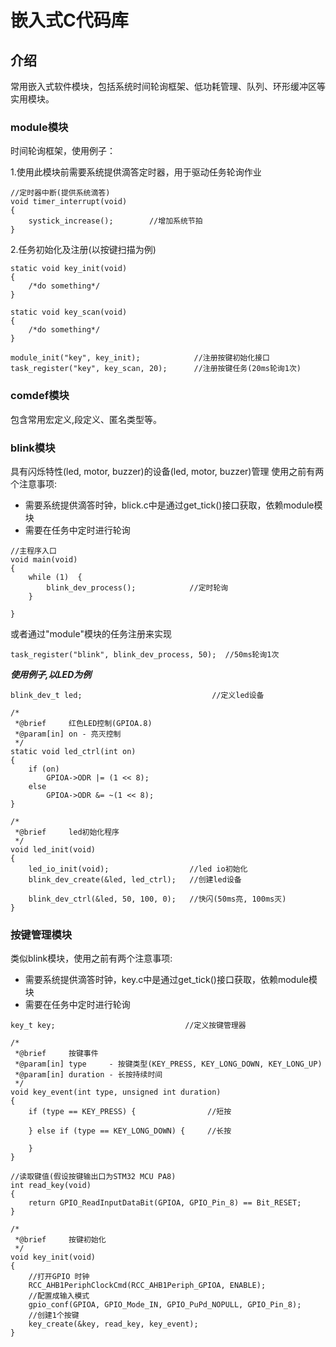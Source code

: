 # 嵌入式C代码库

## 介绍
常用嵌入式软件模块，包括系统时间轮询框架、低功耗管理、队列、环形缓冲区等实用模块。

### module模块
  时间轮询框架，使用例子：
 
1.使用此模块前需要系统提供滴答定时器，用于驱动任务轮询作业

```
//定时器中断(提供系统滴答)
void timer_interrupt(void)
{
    systick_increase();        //增加系统节拍
}
```
2.任务初始化及注册(以按键扫描为例)

```
static void key_init(void)
{
    /*do something*/
}

static void key_scan(void)
{
    /*do something*/
}

module_init("key", key_init);            //注册按键初始化接口
task_register("key", key_scan, 20);      //注册按键任务(20ms轮询1次)
```


  
### comdef模块
包含常用宏定义,段定义、匿名类型等。

### blink模块
具有闪烁特性(led, motor, buzzer)的设备(led, motor, buzzer)管理
使用之前有两个注意事项:
- 需要系统提供滴答时钟，blick.c中是通过get_tick()接口获取，依赖module模块
- 需要在任务中定时进行轮询

```
//主程序入口
void main(void)
{
    while (1)  {
        blink_dev_process();            //定时轮询
    }
    
}
```
或者通过"module"模块的任务注册来实现

```
task_register("blink", blink_dev_process, 50);  //50ms轮询1次
```
***使用例子,以LED为例***
```
blink_dev_t led;                             //定义led设备

/*
 *@brief     红色LED控制(GPIOA.8)
 *@param[in] on - 亮灭控制
 */
static void led_ctrl(int on)
{
    if (on)
        GPIOA->ODR |= (1 << 8);
    else 
        GPIOA->ODR &= ~(1 << 8);
}

/*
 *@brief     led初始化程序
 */
void led_init(void)
{
    led_io_init(void);                  //led io初始化
    blink_dev_create(&led, led_ctrl);   //创建led设备
    
    blink_dev_ctrl(&led, 50, 100, 0);   //快闪(50ms亮, 100ms灭)
}
```


### 按键管理模块
类似blink模块，使用之前有两个注意事项:
- 需要系统提供滴答时钟，key.c中是通过get_tick()接口获取，依赖module模块
- 需要在任务中定时进行轮询

```
key_t key;                             //定义按键管理器

/*
 *@brief     按键事件
 *@param[in] type     - 按键类型(KEY_PRESS, KEY_LONG_DOWN, KEY_LONG_UP)  
 *@param[in] duration - 长按持续时间
 */
void key_event(int type, unsigned int duration)
{
	if (type == KEY_PRESS) {                //短按
		 
	} else if (type == KEY_LONG_DOWN) {     //长按
		
	}
} 

//读取键值(假设按键输出口为STM32 MCU PA8)
int read_key(void)
{
	return GPIO_ReadInputDataBit(GPIOA, GPIO_Pin_8) == Bit_RESET;
}

/*
 *@brief     按键初始化
 */
void key_init(void)
{
    //打开GPIO 时钟
    RCC_AHB1PeriphClockCmd(RCC_AHB1Periph_GPIOA, ENABLE);
	//配置成输入模式
    gpio_conf(GPIOA, GPIO_Mode_IN, GPIO_PuPd_NOPULL, GPIO_Pin_8); 
    //创建1个按键
    key_create(&key, read_key, key_event);  
}

```
